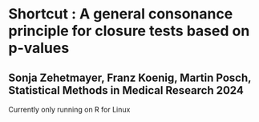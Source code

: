 # Shortcut : A general consonance principle for closure tests based on p-values

## Sonja Zehetmayer, Franz Koenig, Martin Posch, Statistical Methods in Medical Research 2024



Currently only running on R for Linux
